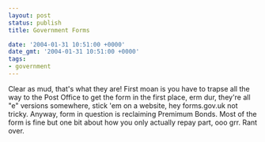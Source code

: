 ```yaml
---
layout: post
status: publish
title: Government Forms

date: '2004-01-31 10:51:00 +0000'
date_gmt: '2004-01-31 10:51:00 +0000'
tags:
- government
---
```

Clear as mud, that's what they are! First moan is you have to trapse all the way to the Post Office to get the form in the first place, erm dur, they're all "e" versions somewhere, stick 'em on a website, hey forms.gov.uk not tricky. Anyway, form in question is reclaiming Premimum Bonds. Most of the form is fine but one bit about how you only actually repay part, ooo grr. Rant over.
